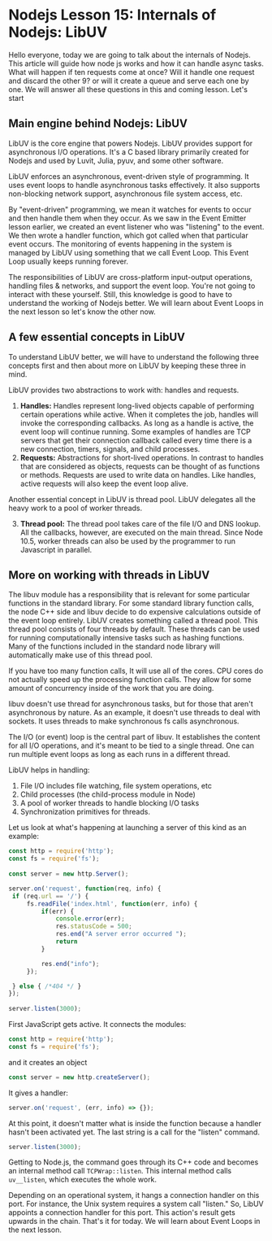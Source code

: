 # Nodejs Lesson 15: Internals of Nodejs: LibUV

Hello everyone, today we are going to talk about the internals of Nodejs. This article will guide how node js works and how it can handle async tasks. What will happen if ten requests come at once? Will it handle one request and discard the other 9? or will it create a queue and serve each one by one. We will answer all these questions in this and coming lesson. Let's start

## Main engine behind Nodejs: LibUV

LibUV is the core engine that powers Nodejs. LibUV provides support for asynchronous I/O operations. It's a C based library primarily created for Nodejs and used by Luvit, Julia, pyuv, and some other software.

LibUV enforces an asynchronous, event-driven style of programming. It uses event loops to handle asynchronous tasks effectively. It also supports non-blocking network support, asynchronous file system access, etc.

By "event-driven" programming, we mean it watches for events to occur and then handle them when they occur. As we saw in the Event Emitter lesson earlier, we created an event listener who was "listening" to the event. We then wrote a handler function, which got called when that particular event occurs. The monitoring of events happening in the system is managed by LibUV using something that we call Event Loop. This Event Loop usually keeps running forever.

The responsibilities of LibUV are cross-platform input-output operations, handling files & networks, and support the event loop. You're not going to interact with these yourself. Still, this knowledge is good to have to understand the working of Nodejs better. We will learn about Event Loops in the next lesson so let's know the other now.

## A few essential concepts in LibUV

To understand LibUV better, we will have to understand the following three concepts first and then about more on LibUV by keeping these three in mind.

LibUV provides two abstractions to work with: handles and requests. 

1. **Handles:** Handles represent long-lived objects capable of performing certain operations while active.  When it completes the job, handles will invoke the corresponding callbacks. As long as a handle is active, the event loop will continue running. Some examples of handles are TCP servers that get their connection callback called every time there is a new connection, timers, signals, and child processes.
2. **Requests:** Abstractions for short-lived operations. In contrast to handles that are considered as objects, requests can be thought of as functions or methods. Requests are used to write data on handles. Like handles, active requests will also keep the event loop alive.

Another essential concept in LibUV is thread pool. LibUV delegates all the heavy work to a pool of worker threads.

3. **Thread pool:** The thread pool takes care of the file I/O and DNS lookup. All the callbacks, however, are executed on the main thread. Since Node 10.5, worker threads can also be used by the programmer to run Javascript in parallel.

## More on working with threads in LibUV

The libuv module has a responsibility that is relevant for some particular functions in the standard library. For some standard library function calls, the node C++ side and libuv decide to do expensive calculations outside of the event loop entirely. LibUV creates something called a thread pool. This thread pool consists of four threads by default. These threads can be used for running computationally intensive tasks such as hashing functions. Many of the functions included in the standard node library will automatically make use of this thread pool.

If you have too many function calls, It will use all of the cores. CPU cores do not actually speed up the processing function calls. They allow for some amount of concurrency inside of the work that you are doing.

libuv doesn't use thread for asynchronous tasks, but for those that aren't asynchronous by nature.
As an example, it doesn't use threads to deal with sockets. It uses threads to make synchronous fs calls asynchronous.

The I/O (or event) loop is the central part of libuv. It establishes the content for all I/O operations, and it's meant to be tied to a single thread. One can run multiple event loops as long as each runs in a different thread.

LibUV helps in handling:
1. File I/O includes file watching, file system operations, etc
2. Child processes (the child-process module in Node)
3. A pool of worker threads to handle blocking I/O tasks
4. Synchronization primitives for threads.

Let us look at what's happening at launching a server of this kind as an example:

```js
const http = require('http');
const fs = require('fs');
 
const server = new http.Server();

server.on('request', function(req, info) {
 if (req.url == '/') {
     fs.readFile('index.html', function(err, info) {
         if(err) {
             console.error(err);
             res.statusCode = 500;
             res.end("A server error occurred ");
             return
         }

         res.end("info");
     });

 } else { /*404 */ }
});
 
server.listen(3000);
```

First JavaScript gets active. It connects the modules:

```js
const http = require('http');  
const fs = require('fs');
```

and it creates an object

```js
const server = new http.createServer();
```

It gives a handler:

```js
server.on('request', (err, info) => {});
```

At this point, it doesn't matter what is inside the function because a handler hasn't been activated yet. The last string is a call for the "listen" command.

```js
server.listen(3000);
```

Getting to Node.js, the command goes through its C++ code and becomes an internal method call `TCPWrap::listen`. This internal method calls `uv__listen`, which executes the whole work.

Depending on an operational system, it hangs a connection handler on this port. For instance, the Unix system requires a system call "listen." So, LibUV appoints a connection handler for this port. This action's result gets upwards in the chain. That's it for today. We will learn about Event Loops in the next lesson.
